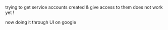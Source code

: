trying to get service accounts created & give access to them
does not work yet !

now doing it through UI on google

